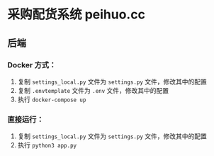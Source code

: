 # 采购配货系统 peihuo.cc

## 后端

### Docker 方式：

1. 复制 `settings_local.py` 文件为 `settings.py` 文件，修改其中的配置
1. 复制 `.envtemplate` 文件为 `.env` 文件，修改其中的配置
1. 执行 `docker-compose up`

### 直接运行：

1. 复制 `settings_local.py` 文件为 `settings.py` 文件，修改其中的配置
1. 执行 `python3 app.py`


